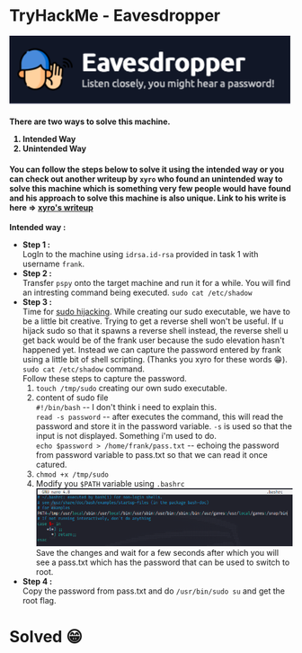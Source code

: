 <h1>TryHackMe - Eavesdropper</h1>
<img src="./img/logo.png" alt="logo" width="500">
<h4>
    There are two ways to solve this machine.
    <ol>
        <li>Intended Way</li>
        <li>Unintended Way</li>
    </ol>
</h4>
<h4>
    You can follow the steps below to solve it using the intended way or you can check out another writeup by
    <code>xyro</code> who found an unintended way to solve this machine which is something very few people would have
    found and his approach to solve this machine is also unique. Link to his write is here => <a
        href="http://xyro.codes/THM/eavesdropper/writeup.html">xyro's writeup</a>
</h4>

<p>
    <strong>Intended way :</strong>
<ul>
    <li>
        <strong>Step 1 :</strong><br>
        LogIn to the machine using <code>idrsa.id-rsa</code> provided in task 1 with username <code>frank</code>.
    </li>
    <li>
        <strong>Step 2 :</strong><br>
        Transfer <code>pspy</code> onto the target machine and run it for a while. You will find an intresting
        command being executed. <code>sudo cat /etc/shadow</code>
    </li>
    <li>
        <strong>Step 3 :</strong><br>
        Time for <a href="https://book.hacktricks.xyz/linux-hardening/privilege-escalation#sudo-hijacking">sudo
            hijacking</a>.
        While creating our sudo executable, we have to be a little bit creative. Trying to get a reverse shell won't
        be useful. If u hijack sudo so that it spawns a reverse shell instead, the reverse shell u get back would be of
        the frank user because the sudo elevation hasn't happened yet. Instead we can capture the password entered by
        frank using a little bit of shell scripting. (Thanks you xyro for these words 😁).
        <code>sudo cat /etc/shadow</code> command.<br>
        Follow these steps to capture the password.
        <ol>
            <li>
                <code>touch /tmp/sudo</code> creating our own sudo executable.
            </li>
            <li>content of sudo file <br>
                <code>#!/bin/bash</code> -- I don't think i need to explain this. <br>
                <code>read -s password</code> -- after executes the command, this will read the password and store it in
                the password variable. <code>-s</code> is used so that the input is not displayed. Something i'm used to
                do.<br>
                <code>echo $password > /home/frank/pass.txt</code> -- echoing the password from password variable to
                pass.txt so that we can read it once catured. <br>
            </li>
            <li>
                <code>chmod +x /tmp/sudo</code>
            </li>
            <li>
                Modify you <code>$PATH</code> variable using <code>.bashrc</code> <br>
                <img src="./img/bashrc.png" alt="bashrc"> <br>
                Save the changes and wait for a few seconds after which you will see a pass.txt which has the password
                that can be used to switch to root.
            </li>
        </ol>
    </li>
    <li>
        <strong>Step 4 :</strong><br>
        Copy the password from pass.txt and do <code>/usr/bin/sudo su</code> and get the root flag.
    </li>
</ul>
<h1>
    Solved 😁
</h1>

</p>